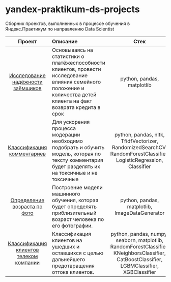 # yandex-praktikum-ds-projects
Сборник проектов, выполненных в процессе обучения в Яндекс.Практикум по направлению Data Scientist

| Проект | Описание | Стек |
| :--------------------: | :--------------------- |:---------------------------:|
| [Исследование надёжности заёмщиков][0] | Основываясь на статистики о платёжеспособности клиентов, провести исследование влияния семейного положение и количества детей клиента на факт возврата кредита в срок | python, pandas, matplotlib |
| [Классификация комментариев][1] | Для ускорения процесса модерации необходимо подобрать и обучить модель, которая по тексту комментария будет разделять их на токсичные и не токсичные | python, pandas, nltk, TfidfVectorizer, RandomizedSearchCV, RandomForestClassifier, LogisticRegression, Classifier |
| [Определение возраста по фото][2] | Построение модели машинного обучения, которая будет определять приблизительный возраст человека по его фотографии. | python, pandas, matplotlib, ImageDataGenerator |
| [Классификация клиентов телеком компании][3] | Классификация клиентов на ушедших и оставшихся с целью дальнейшего предотвращения оттока клиентов. | python, pandas, numpy, seaborn, matplotlib, RandomForestClassifier, KNeighborsClassifier, CatBoostClassifier, LGBMClassifier, XGBClassifier |

[0]: https://github.com/ElizavetaKondratenko/yandex-praktikum-ds-projects/tree/main/02-%D0%B8%D1%81%D1%81%D0%BB%D0%B5%D0%B4%D0%BE%D0%B2%D0%B0%D0%BD%D0%B8%D0%B5-%D0%BD%D0%B0%D0%B4%D0%B5%D0%B6%D0%BD%D0%BE%D1%81%D1%82%D0%B8-%D0%B7%D0%B0%D0%B5%D0%BC%D1%89%D0%B8%D0%BA%D0%BE%D0%B2
[1]: https://github.com/ElizavetaKondratenko/yandex-praktikum-ds-projects/tree/main/13-%D0%BA%D0%BB%D0%B0%D1%81%D1%81%D0%B8%D1%84%D0%B8%D0%BA%D0%B0%D1%86%D0%B8%D1%8F-%D0%BA%D0%BE%D0%BC%D0%BC%D0%B5%D0%BD%D1%82%D0%B0%D1%80%D0%B8%D0%B5%D0%B2
[2]: https://github.com/ElizavetaKondratenko/yandex-praktikum-ds-projects/tree/main/15-%D0%BE%D0%BF%D1%80%D0%B5%D0%B4%D0%B5%D0%BB%D0%B5%D0%BD%D0%B8%D0%B5-%D0%B2%D0%BE%D0%B7%D1%80%D0%B0%D1%81%D1%82%D0%B0-%D0%BF%D0%BE-%D1%84%D0%BE%D1%82%D0%BE
[3]: https://github.com/ElizavetaKondratenko/yandex-praktikum-ds-projects/tree/main/16-%D0%BA%D0%BB%D0%B0%D1%81%D1%81%D0%B8%D1%84%D0%B8%D0%BA%D0%B0%D1%86%D0%B8%D1%8F-%D0%BA%D0%BB%D0%B8%D0%B5%D0%BD%D1%82%D0%BE%D0%B2-%D1%82%D0%B5%D0%BB%D0%B5%D0%BA%D0%BE%D0%BC-%D0%BA%D0%BE%D0%BC%D0%BF%D0%B0%D0%BD%D0%B8%D0%B8
